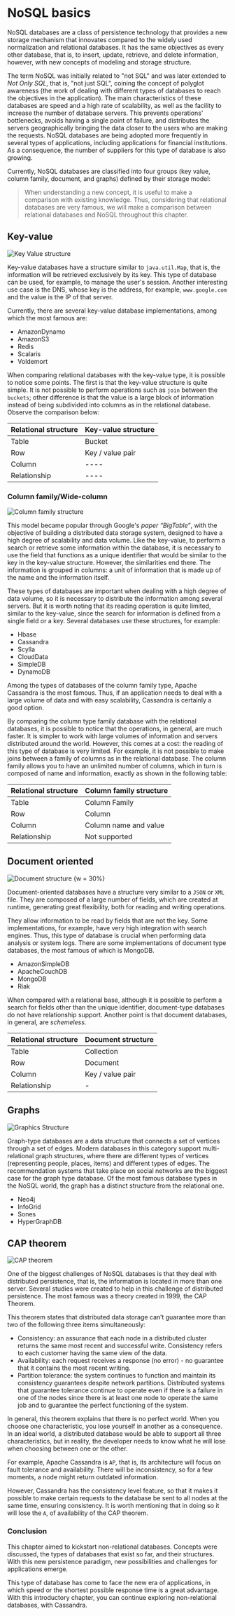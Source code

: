 # NoSQL basics

NoSQL databases are a class of persistence technology that provides a new storage mechanism that innovates compared to the widely used normalization and relational databases. It has the same objectives as every other database, that is, to insert, update, retrieve, and delete information, however, with new concepts of modeling and storage structure.

The term NoSQL was initially related to "not SQL" and was later extended to *Not Only SQL*, that is, "not just SQL", coining the concept of polyglot awareness (the work of dealing with different types of databases to reach the objectives in the application). The main characteristics of these databases are speed and a high rate of scalability, as well as the facility to increase the number of database servers. This prevents operations' bottlenecks, avoids having a single point of failure, and distributes the servers geographically bringing the data closer to the users who are making the requests. NoSQL databases are being adopted more frequently in several types of applications, including applications for financial institutions. As a consequence, the number of suppliers for this type of database is also growing.


Currently, NoSQL databases are classified into four groups (key value, column family, document, and graphs) defined by their storage model:

> When understanding a new concept, it is useful to make a comparison with existing knowledge. Thus, considering that relational databases are very famous, we will make a comparison between relational databases and NoSQL throughout this chapter.


## Key-value


![Key Value structure](key-value.png)

Key-value databases have a structure similar to `java.util.Map`, that is, the information will be retrieved exclusively by its key. This type of database can be used, for example, to manage the user's session. Another interesting use case is the DNS, whose key is the address, for example, `www.google.com` and the value is the IP of that server.

Currently, there are several key-value database implementations, among which the most famous are:

* AmazonDynamo
* AmazonS3
* Redis
* Scalaris
* Voldemort

When comparing relational databases with the key-value type, it is possible to notice some points. The first is that the key-value structure is quite simple. It is not possible to perform operations such as `join` between the `buckets`; other difference is that the value is a large block of information instead of being subdivided into columns as in the relational database. Observe the comparison below:

| Relational structure | Key-value structure |
| -------------------- | ------------------- |
| Table                | Bucket              |
| Row                  | Key / value pair    |
| Column               | ----                |
| Relationship         | ----                |

### Column family/Wide-column

![Column family structure](column.png)


This model became popular through Google's *paper “BigTable”*, with the objective of building a distributed data storage system, designed to have a high degree of scalability and data volume. Like the key-value, to perform a search or retrieve some information within the database, it is necessary to use the field that functions as a unique identifier that would be similar to the key in the key-value structure. However, the similarities end there. The information is grouped in columns: a unit of information that is made up of the name and the information itself.

These types of databases are important when dealing with a high degree of data volume, so it is necessary to distribute the information among several servers. But it is worth noting that its reading operation is quite limited, similar to the key-value, since the search for information is defined from a single field or a key. Several databases use these structures, for example:

* Hbase
* Cassandra
* Scylla
* CloudData
* SimpleDB
* DynamoDB

Among the types of databases of the column family type, Apache Cassandra is the most famous. Thus, if an application needs to deal with a large volume of data and with easy scalability, Cassandra is certainly a good option.


By comparing the column type family database with the relational databases, it is possible to notice that the operations, in general, are much faster. It is simpler to work with large volumes of information and servers distributed around the world. However, this comes at a cost: the reading of this type of database is very limited. For example, it is not possible to make joins between a family of columns as in the relational database. The column family allows you to have an unlimited number of columns, which in turn is composed of name and information, exactly as shown in the following table:

| Relational structure | Column family structure |
| -------------------- | ----------------------- |
| Table                | Column Family           |
| Row                  | Column                  |
| Column               | Column name and value   |
| Relationship         | Not supported           |


## Document oriented


![Document structure {w = 30%}](document.png)

Document-oriented databases have a structure very similar to a `JSON` or `XML` file. They are composed of a large number of fields, which are created at runtime, generating great flexibility, both for reading and writing operations.

They allow information to be read by fields that are not the key. Some implementations, for example, have  very high integration with search engines. Thus, this type of database is crucial when performing data analysis or system logs. There are some implementations of document type databases, the most famous of which is MongoDB.

* AmazonSimpleDB
* ApacheCouchDB
* MongoDB
* Riak


When compared with a relational base, although it is possible to perform a search for fields other than the unique identifier, document-type databases do not have relationship support. Another point is that document databases, in general, are *schemeless*.

| Relational structure | Document structure |
| -------------------- | ------------------ |
| Table                | Collection         |
| Row                  | Document           |
| Column               | Key / value pair   |
| Relationship         | -                  |


## Graphs


![Graphics Structure](graph.png)

Graph-type databases are a data structure that connects a set of vertices through a set of edges. Modern databases in this category support multi-relational graph structures, where there are different types of vertices (representing people, places, items) and different types of edges. The recommendation systems that take place on social networks are the biggest case for the graph type database. Of the most famous database types in the NoSQL world, the graph has a distinct structure from the relational one.


* Neo4j
* InfoGrid
* Sones
* HyperGraphDB


## CAP theorem

![CAP theorem](cap.png)

One of the biggest challenges of NoSQL databases is that they deal with distributed persistence, that is, the information is located in more than one server. Several studies were created to help in this challenge of distributed persistence. The most famous was a theory created in 1999, the CAP Theorem.

This theorem states that distributed data storage can’t guarantee more than two of the following three  items simultaneously:

* Consistency: an assurance that each node in a distributed cluster returns the same most recent and successful write. Consistency refers to each customer having the same view of the data.
* Availability: each request receives a response (no error) - no guarantee that it contains the most recent writing.
* Partition tolerance: the system continues to function and maintain its consistency guarantees despite network partitions. Distributed systems that guarantee tolerance continue to operate even if there is a failure in one of the nodes since there is at least one node to operate the same job and to guarantee the perfect functioning of the system.

In general, this theorem explains that there is no perfect world. When you choose one characteristic, you lose yourself in another as a consequence. In an ideal world, a distributed database would be able to support all three characteristics, but in reality, the developer needs to know what he will lose when choosing between one or the other.

For example, Apache Cassandra is `AP`, that is, its architecture will focus on fault tolerance and availability. There will be inconsistency, so for a few moments, a node might return outdated information.

However, Cassandra has the consistency level feature, so that it makes it possible to make certain requests to the database be sent to all nodes at the same time, ensuring consistency. It is worth mentioning that in doing so it will lose the `A`, of availability of the CAP theorem.

### Conclusion

This chapter aimed to kickstart non-relational databases. Concepts were discussed, the types of databases that exist so far, and their structures. With this new persistence paradigm, new possibilities and challenges for applications emerge.

This type of database has come to face the new era of applications, in which speed or the shortest possible response time is a great advantage. With this introductory chapter, you can continue exploring non-relational databases, with Cassandra.